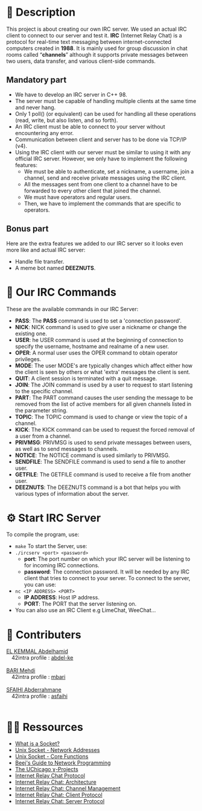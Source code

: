 # 🤔 Description
This project is about creating our own IRC server. We used an actual IRC client to connect to our server and test it.
**IRC** (Internet Relay Chat) is a protocol for real-time text messaging between internet-connected computers created in **1988**. It is mainly used for group discussion in chat rooms called “**channels**” although it supports private messages between two users, data transfer, and various client-side commands.

## Mandatory part
  - We have to develop an IRC server in C++ 98.
  - The server must be capable of handling multiple clients at the same time and never hang.
  - Only 1 poll() (or equivalent) can be used for handling all these operations (read, write, but also listen, and so forth).
  - An IRC client must be able to connect to your server without encountering any error.
  - Communication between client and server has to be done via TCP/IP (v4).
  - Using the IRC client with our server must be similar to using it with any official IRC server. However, we only have to implement the following features:
    -  We must be able to authenticate, set a nickname, a username, join a channel, send and receive private messages using the IRC client.
    -  All the messages sent from one client to a channel have to be forwarded to every other client that joined the channel.
    -  We must have operators and regular users.
    -  Then, we have to implement the commands that are specific to operators.
## Bonus part
Here are the extra features we added to our IRC server so it looks even more like and actual IRC server:
  - Handle file transfer.
  - A meme bot named **DEEZNUTS**.

# 🔑 Our IRC Commands
These are the available commands in our IRC Server:
  - **PASS**: The **PASS** command is used to set a 'connection password'.
  - **NICK**: NICK command is used to give user a nickname or change the existing one.
  - **USER**: he USER command is used at the beginning of connection to specify the username, hostname and realname of a new user.
  - **OPER**: A normal user uses the OPER command to obtain operator privileges.
  - **MODE**: The user MODE's are typically changes which affect either how the client is seen by others or what 'extra' messages the client is sent.
  - **QUIT**: A client session is terminated with a quit message.
  - **JOIN**: The JOIN command is used by a user to request to start listening to the specific channel.
  - **PART**: The PART command causes the user sending the message to be removed from the list of active members for all given channels listed in the parameter string.
  - **TOPIC**: The TOPIC command is used to change or view the topic of a channel.
  - **KICK**: The KICK command can be used to request the forced removal of a user from a channel.
  - **PRIVMSG**: PRIVMSG is used to send private messages between users, as well as to send messages to channels.
  - **NOTICE**: The NOTICE command is used similarly to PRIVMSG.
  - **SENDFILE**: The SENDFILE command is used to send a file to another user.
  - **GETFILE**: The GETFILE command is used to receive a file from another user.
  - **DEEZNUTS**: The DEEZNUTS command is a bot that helps you with various types of information about the server.

# ⚙️ Start IRC Server
To compile the program, use:
  - `make`
To start the Server, use:
  - `./ircserv <port> <password>`
    - **port**: The port number on which your IRC server will be listening to for incoming IRC connections.
    - **password**: The connection password. It will be needed by any IRC client that tries to connect to your server.
To connect to the server, you can use:
  - `nc <IP ADDRESS> <PORT>`
    - **IP ADDRESS**: Host IP address.
    - **PORT**: The PORT that the server listening on.
  - You can also use an IRC Client e.g LimeChat, WeeChat...

# 💪 Contributers

[EL KEMMAL Abdelhamid](https://github.com/abdel-ke)<br/>
&emsp;42intra profile : [abdel-ke](https://profile.intra.42.fr/users/abdel-ke)<br/>
<br/>
[BARI Mehdi](https://github.com/barimehdi77)<br/>
&emsp;42intra profile : [mbari](https://profile.intra.42.fr/users/mbari) <br/>
<br/>
[SFAIHI Abderrahmane](https://github.com/AbderrSfa)
<br/>
&emsp;42intra profile : [asfaihi](https://profile.intra.42.fr/users/asfaihi)
<br/>
<br/>



# 👨‍💻 Ressources
* [What is a Socket?](https://www.tutorialspoint.com/unix_sockets/what_is_socket.htm)
* [Unix Socket - Network Addresses](https://www.tutorialspoint.com/unix_sockets/network_addresses.htm)
* [Unix Socket - Core Functions](https://www.tutorialspoint.com/unix_sockets/socket_core_functions.htm)
* [Beej's Guide to Network Programming](https://beej.us/guide/bgnet/html/)
* [The UChicago χ-Projects](http://chi.cs.uchicago.edu/chirc/index.html)
* [Internet Relay Chat Protocol](https://datatracker.ietf.org/doc/html/rfc1459)
* [Internet Relay Chat: Architecture](https://datatracker.ietf.org/doc/html/rfc2810)
* [Internet Relay Chat: Channel Management](https://datatracker.ietf.org/doc/html/rfc2811)
* [Internet Relay Chat: Client Protocol](https://datatracker.ietf.org/doc/html/rfc2812)
* [Internet Relay Chat: Server Protocol](https://datatracker.ietf.org/doc/html/rfc2813)
